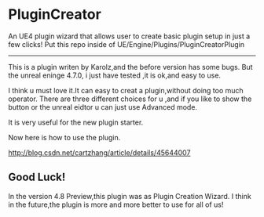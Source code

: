 # PluginCreator
An UE4 plugin wizard that allows user to create basic plugin setup in just a few clicks! Put this repo inside of UE/Engine/Plugins/PluginCreatorPlugin

-------------------
This is a plugin writen by Karolz,and the before version has  some bugs.
But the unreal eninge 4.7.0, i just have tested ,it is ok,and easy to use.

I think u must love it.It can easy to creat a plugin,without doing too much operator.
There are three different choices for u ,and if you like to show the button or the unreal eidtor u can just use Advanced mode.

It is very useful for the new plugin starter.

Now here is how to use the plugin.

http://blog.csdn.net/cartzhang/article/details/45644007

Good Luck!
------------
In the version 4.8 Preview,this plugin was as Plugin Creation Wizard.
I think in the future,the plugin is more and more better to use for all of us!

